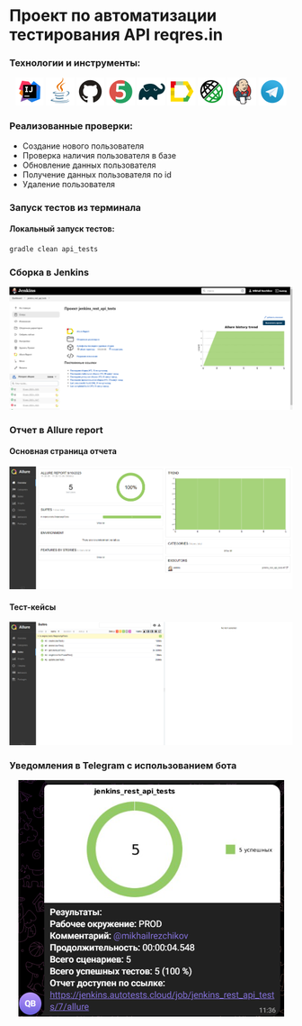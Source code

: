 # Проект по автоматизации тестирования API reqres.in

### Технологии и инструменты:
<p align="center">
<img src="images/logos/Intelij_IDEA.svg" width="50" height="50"  alt="IDEA"/>
<img src="images/logos/Java.svg" width="50" height="50"  alt="Java"/>
<img src="images/logos/Github.svg" width="50" height="50"  alt="Github"/>
<img src="images/logos/JUnit5.svg" width="50" height="50"  alt="JUnit 5"/>
<img src="images/logos/Gradle.svg" width="50" height="50"  alt="Gradle"/>
<img src="images/logos/Allure_Report.svg" width="50" height="50"  alt="Allure_Report"/>
<img src="images/logos/Rest-Assured.svg" width="50" height="50"  alt="Jenkins"/>
<img src="images/logos/Jenkins.svg" width="50" height="50"  alt="Jenkins"/>
<img src="images/logos/Telegram.svg" width="50" height="50"  alt="Jenkins"/>
</p>

### Реализованные проверки:
* Создание нового пользователя
* Проверка наличия пользователя в базе
* Обновление данных пользователя
* Получение данных пользователя по id
* Удаление пользователя 

### Запуск тестов из терминала
#### Локальный запуск тестов:
```bash
gradle clean api_tests
```
    
### Сборка в Jenkins
<p align="center">
<img title="Jenkins Build" src="images/screens/Jenkins.png">
</p>

### Отчет в Allure report
#### Основная страница отчета
<p align="center">
<img title="Jenkins Build" src="images/screens/Allure-report.png">
</p>

#### Тест-кейсы
<p align="center">
<img title="Jenkins Build" src="images/screens/Allure-tests.png">
</p>

### Уведомления в Telegram с использованием бота
<p align="center">
<img title="Jenkins Build" src="images/screens/Telegram.png">
</p>
